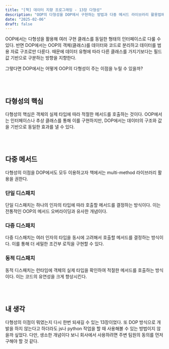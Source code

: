```yaml
---
title: "[책] 데이터 지향 프로그래밍 - 13장 다형성"
description: "OOP의 다형성을 DOP에서 구현하는 방법과 다중 메서드 라이브러리 활용법에 대한 분석"
date: "2025-02-06"
draft: false
---
```


OOP에서는 다형성을 활용해 여러 구현 클래스를 동일한 형태의 인터페이스로 다룰 수 있다. 반면 DOP에서는 OOP의 객체(클래스)를 데이터와 코드로 분리하고 데이터를 범용 자료 구조로만 다룬다. 때문에 데이터 유형에 따라 다른 클래스를 가지기보다는 필드 값 기반으로 구분하는 방향을 지향한다.

그렇다면 DOP에서는 어떻게 OOP의 다형성이 주는 이점을 누릴 수 있을까?

<br></br>

## 다형성의 핵심

다형성의 핵심은 객체의 실제 타입에 따라 적절한 메서드를 호출하는 것이다. OOP에서는 인터페이스나 추상 클래스를 통해 이를 구현하지만, DOP에서는 데이터의 구조와 값을 기반으로 동일한 효과를 낼 수 있다.

<br></br>

## 다중 메서드

다형성의 이점을 DOP에서도 모두 이용하고자 책에서는 multi-method 라이브러리 활용을 권한다.

### 단일 디스패치

단일 디스패치는 하나의 인자의 타입에 따라 호출할 메서드를 결정하는 방식이다. 이는 전통적인 OOP의 메서드 오버라이딩과 유사한 개념이다.

### 다중 디스패치

다중 디스패치는 여러 인자의 타입을 동시에 고려해서 호출할 메서드를 결정하는 방식이다. 이를 통해 더 세밀한 조건부 로직을 구현할 수 있다.

### 동적 디스패치

동적 디스패치는 런타임에 객체의 실제 타입을 확인하여 적절한 메서드를 호출하는 방식이다. 이는 코드의 유연성을 크게 향상시킨다.

<br></br>

## 내 생각

다형성의 이점이 뭐였는지 다시 한번 되새길 수 있는 13장이었다. 또 DOP 방식으로 개발을 하지 않는다고 하더라도 js나 python 작업을 할 때 사용해볼 수 있는 방법이지 않을까 싶었다. 다만, 생소한 개념이다 보니 회사에서 사용하려면 주변 팀원의 동의를 먼저 구해야 할 것 같다.